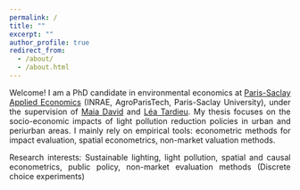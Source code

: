 ```yaml
---
permalink: /
title: ""
excerpt: ""
author_profile: true
redirect_from: 
  - /about/
  - /about.html
---
```


<p align="justify">Welcome! I am a PhD candidate in environmental economics at <a href="https://eng-psae.versailles-grignon.hub.inrae.fr/">Paris-Saclay Applied Economics</a> (INRAE, AgroParisTech, Paris-Saclay University), under the supervision of <a href="https://eng-psae.versailles-grignon.hub.inrae.fr/personalpages/david">Maia David</a> and <a href="https://leatardieu.wordpress.com/">Léa Tardieu</a>. My thesis focuses on the socio-economic impacts of light pollution reduction policies in urban and periurban areas. I mainly rely on empirical tools: econometric methods for impact evaluation, spatial econometrics, non-market valuation methods.</p>

<p align="justify">Research interests: Sustainable lighting, light pollution, spatial and causal econometrics, public policy, non-market evaluation methods (Discrete choice experiments)</p>

